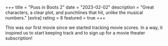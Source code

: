 +++
title = "Puss in Boots 2"
date = "2023-02-02"
description = "Great characters, a clear plot, and punchlines that hit, unlike the musical numbers."
[extra]
rating = 8
featured = true
+++

This was our first movie since we started tracking movie scores. In a way, it inspired us to start keeping track and to sign up for a movie theater subscription!
